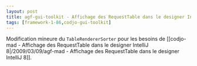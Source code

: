 ```yaml
---
layout: post
title: agf-gui-toolkit - Affichage des RequestTable dans le designer IntelliJ 8
tags: [framework-1-86,codjo-gui-toolkit]
---
```

Modification mineure du ```TableRendererSorter``` pour les besoins de [[codjo-mad - Affichage des RequestTable dans le designer IntelliJ 8|/2009/03/09/agf-mad - Affichage des RequestTable dans le designer IntelliJ 8]].